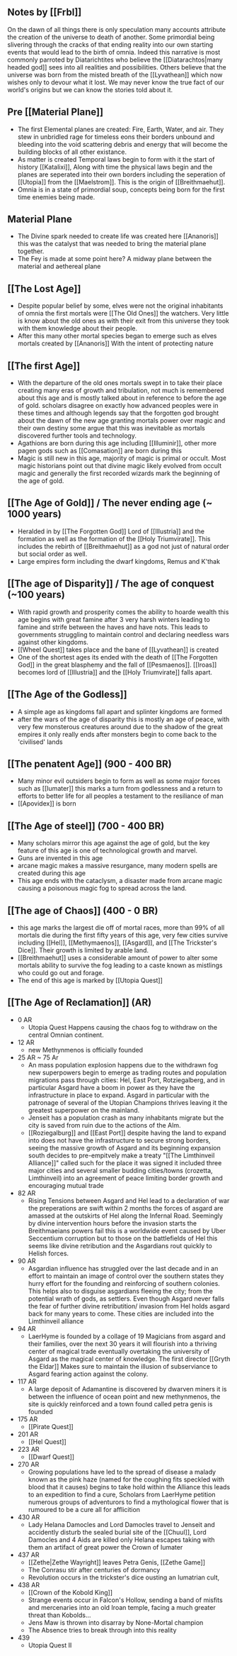 ## Notes by [[Frbl]]
On the dawn of all things there is only speculation many accounts attribute the creation of the universe to death of another. Some primordial being slivering through the cracks of that ending reality into our own starting events that would lead to the birth of omnia. Indeed this narrative is most commonly parroted by Diatarichtites who believe the [[Diatarachtos|many headed god]] sees into all realities and possibilities. Others believe that the universe was born from the misted breath of the [[Lyvathean]] which now wishes only to devour what it lost. We may never know the true fact of our world's origins but we can know the stories told about it.

## Pre [[Material Plane]]
- The first Elemental planes are created: Fire, Earth, Water, and air. They stew in unbridled rage for timeless eons their borders unbound and bleeding into the void scattering debris and energy that will become the building blocks of all other existance.
- As matter is created Temporal laws begin to form with it the start of history [[Katalixi]], Along with time the physical laws begin and the planes are seperated into their own borders including the seperation of [[Utopia]] from the [[Maelstrom]]. This is the origin of [[Breithmaehut]]. 
- Omnia is in a state of primordial soup, concepts being born for the first time enemies being made.

## Material Plane
- The Divine spark needed to create life was created here [[Ananoris]] this was the catalyst that was needed to bring the material plane together.
- The Fey is made at some point here? A midway plane between the material and aethereal plane

## [[The Lost Age]] 
- Despite popular belief by some, elves were not the original inhabitants of omnia the first mortals were [[The Old Ones]] the watchers. Very little is know about the old ones as with their exit from this universe they took with them knowledge about their people.
- After this many other mortal species began to emerge such as elves mortals created by [[Ananoris]] With the intent of  protecting nature

## [[The first Age]]
- With the departure of the old ones mortals swept in to take their place creating many eras of growth and tribulation, not much is remembered about this age and is mostly talked about in reference to before the age of gold. scholars disagree on exactly how advanced peoples were in these times and although legends say that the forgotten god brought about the dawn of the new age granting mortals power over magic and their own destiny some argue that this was inevitable as mortals discovered further tools and technology.
- Agathions are born during this age including [[Illuminir]], other more pagen gods such as [[Comasation]] are born during this 
- Magic is still new in this age, majority of magic is primal or occult. Most magic historians point out that divine magic likely evolved from occult magic and generally the first recorded wizards mark the beginning of the age of gold.

## [[The Age of Gold]] / The never ending age (~ 1000 years)
- Heralded in by [[The Forgotten God]] Lord of [[Illustria]] and the formation as well as the formation of the [[Holy Triumvirate]]. This includes the rebirth of [[Breithmaehut]] as a god not just of natural order but social order as well. 
- Large empires form including the dwarf kingdoms, Remus and K'thak

## [[The age of Disparity]] / The age of conquest (~100 years)
- With rapid growth and prosperity comes the ability to hoarde wealth this age begins with great famine after 3 very harsh winters leading to famine and strife between the haves and have nots. This leads to governments struggling to maintain control and declaring needless wars against other kingdoms.
- [[Wheel Quest]] takes place and the bane of [[Lyvathean]] is created
- One of the shortest ages its ended with the death of [[The Forgotten God]] in the great blasphemy and the fall of [[Pesmaenos]]. [[Iroas]] becomes lord of [[Illustria]] and the [[Holy Triumvirate]] falls apart.

## [[The Age of the Godless]] 
- A simple age as kingdoms fall apart and splinter kingdoms are formed
- after the wars of the age of disparity this is mostly an age of peace, with very few monsterous creatures around due to the shadow of the great empires it only really ends after monsters begin to come back to the 'civilised' lands

## [[The penatent Age]] (900 - 400 BR)
- Many minor evil outsiders begin to form as well as some major forces such as [[Iumater]] this marks a turn from godlessness and a return to efforts to better life for all peoples a testament to the resiliance of man
- [[Apovidex]] is born

## [[The Age of steel]] (700 - 400 BR)
- Many scholars mirror this age against the age of gold, but the key feature of this age is one of technological growth and marvel. 
- Guns are invented in this age 
- arcane magic makes a massive resurgance, many modern spells are created during this age 
- This age ends with the cataclysm, a disaster made from arcane magic causing a poisonous magic fog to spread across the land.

## [[The age of Chaos]] (400 - 0 BR)
- this age marks the largest die off of mortal races, more than 99% of all mortals die during the first fifty years of this age, very few cities survive including [[Hel]], [[Methymaenos]], [[Asgard]], and [[The Trickster's Dice]]. Their growth is limited by arable land.
- [[Breithmaehut]] uses a considerable amount of power to alter some mortals ability to survive the fog leading to a caste known as mistlings who could go out and forage.
- The end of this age is marked by [[Utopia Quest]]

## [[The Age of Reclamation]] (AR)
- 0 AR 
	- Utopia Quest Happens causing the chaos fog to withdraw on the central Omnian continent.
- 12 AR
	- new Methynmenos is officially founded
- 25 AR ~ 75 Ar
	- An mass population explosion happens due to the withdrawn fog new superpowers begin to emerge as trading routes and population migrations pass through cities: Hel, East Port, Rotziegalberg, and in particular Asgard have a boom in power as they have the infrastructure in place to expand. Asgard in particular with the patronage of several of the Utopian Champions thrives leaving it the greatest superpower on the mainland.
	- Jenseit has a population crash as many inhabitants migrate but the city is saved from ruin due to the actions of the Alm.
	- [[Roziegalburg]] and [[East Port]] despite having the land to expand into does not have the infrastructure to secure strong borders, seeing the massive growth of Asgard and its beginning expansion south decides to pre-empitvely make a treaty "[[The Limthinveil Alliance]]" called such for the place it was signed it included three major cities and several smaller budding cities/towns (crozetta, Limthinveil) into an agreement of peace limiting border growth and encouraging mutual trade
- 82 AR
	- Rising Tensions between Asgard and Hel lead to a declaration of war the preperations are swift within 2 months the forces of asgard are amassed at the outskirts of Hel along the Infernal Road. Seemingly by divine intervention hours before the invasion starts the Breithmaeians powers fail this is a worldwide event caused by Uber Seccentium corruption but to those on the battlefields of Hel this seems like divine retribution and the Asgardians rout quickly to Helish forces.
- 90 AR
	- Asgardian influence has struggled over the last decade and in an effort to maintain an image of control over the southern states they hurry effort for the founding and reinforcing of southern colonies. This helps also to disguise asgardians fleeing the city; from the potential wrath of gods, as settlers. Even though Asgard never falls the fear of further divine retributition/ invasion from Hel holds asgard back for many years to come. These cities are included into the Limthinveil alliance 
- 94 AR
	- LaerHyme is founded by a collage of 19 Magicians from asgard and their families, over the next 30 years it will flourish into a thriving center of magical trade eventually overtaking the university of Asgard as the magical center of knowledge. The first director [[Gryth the Eldar]] Makes sure to maintain the illusion of subserviance to Asgard fearing action against the colony.
- 117 AR
	- A large deposit of Adamantine is discovered by dwarven miners it is between the influence of ocean point and new methynmenos, the site is quickly reinforced and a town found called petra genis is founded
- 175 AR
	- [[Pirate Quest]]
- 201 AR
	- [[Hel Quest]]
- 223 AR
	- [[Dwarf Quest]]
- 270 AR
	- Growing populations have led to the spread of disease a malady known as the pink haze (named for the coughing fits speckled with blood that it causes) begins to take hold within the Alliance this leads to an expedition to find a cure, Scholars from LaerHyme petition numerous groups of adventurors to find a mythological flower that is rumoured to be a cure all for afflicition 
- 430 AR
	- Lady Helana Damocles and Lord Damocles travel to Jenseit and accidently disturb the sealed burial site of the [[Chuul]], Lord Damocles and 4 Aids are killed only Helana escapes taking with them an artifact of great power the Crown of Iumater 
- 437 AR
	- [[Zethe|Zethe Wayright]] leaves Petra Genis, [[Zethe Game]]
	- The Conrasu stir after centuries of dormancy
	- Revolution occurs in the trickster's dice ousting an Iumatrian cult, 
- 438 AR
	- [[Crown of the Kobold King]] 
	- Strange events occur in Falcon's Hollow, sending a band of misfits and mercenaries into an old Iroan temple, facing a much greater threat than Kobolds...
	- Jens Maw is thrown into disarray by None-Mortal champion 
	- The Absence tries to break through into this reality
 - 439
   	- Utopia Quest II
